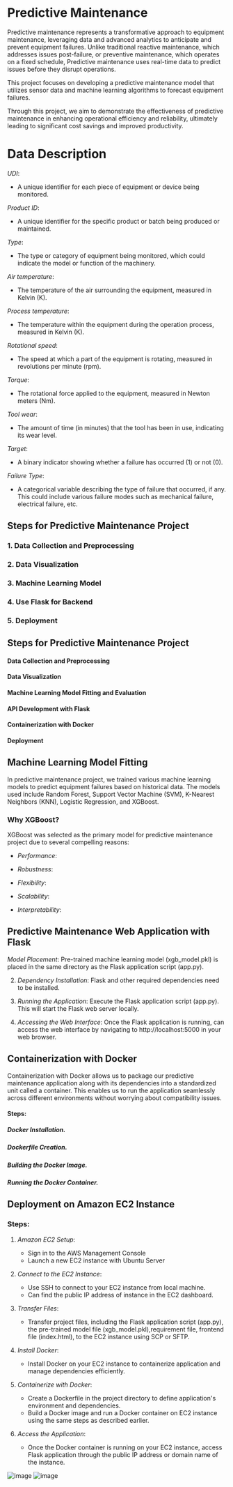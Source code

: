 # Predictive Maintenance

Predictive maintenance represents a transformative approach to equipment maintenance, leveraging data and advanced analytics to anticipate and prevent equipment failures. Unlike traditional reactive maintenance, which addresses issues post-failure, or preventive maintenance, which operates on a fixed schedule, Predictive maintenance uses real-time data to predict issues before they disrupt operations.

This project focuses on developing a predictive maintenance model that utilizes sensor data and machine learning algorithms to forecast equipment failures.

Through this project, we aim to demonstrate the effectiveness of predictive maintenance in enhancing operational efficiency and reliability, ultimately leading to significant cost savings and improved productivity.

# Data Description

*UDI*:
   - A unique identifier for each piece of equipment or device being monitored.

*Product ID*: 
   - A unique identifier for the specific product or batch being produced or maintained.

*Type*:
   - The type or category of equipment being monitored, which could indicate the model or function of the machinery.

*Air temperature*: 
   - The temperature of the air surrounding the equipment, measured in Kelvin (K).

*Process temperature*: 
   - The temperature within the equipment during the operation process, measured in Kelvin (K).

*Rotational speed*:
   - The speed at which a part of the equipment is rotating, measured in revolutions per minute (rpm).

*Torque*:  
   - The rotational force applied to the equipment, measured in Newton meters (Nm).

*Tool wear*:
   - The amount of time (in minutes) that the tool has been in use, indicating its wear level.

*Target*: 
   - A binary indicator showing whether a failure has occurred (1) or not (0).

*Failure Type*: 
- A categorical variable describing the type of failure that occurred, if any. This could include various failure modes such as mechanical failure, electrical failure, etc.


## Steps for Predictive Maintenance Project

### 1. Data Collection and Preprocessing

### 2. Data Visualization

### 3. Machine Learning Model

### 4. Use Flask for Backend

### 5. Deployment

## Steps for Predictive Maintenance Project

#### Data Collection and Preprocessing
#### Data Visualization
#### Machine Learning Model Fitting and Evaluation
#### API Development with Flask
#### Containerization with Docker
#### Deployment

## Machine Learning Model Fitting
In predictive maintenance project, we trained various machine learning models to predict equipment failures based on historical data. The models used include Random Forest, Support Vector Machine (SVM), K-Nearest Neighbors (KNN), Logistic Regression, and XGBoost.


### Why XGBoost?

XGBoost was selected as the primary model for predictive maintenance project due to several compelling reasons:

- *Performance*: 

- *Robustness*: 

- *Flexibility*: 

- *Scalability*: 

- *Interpretability*: 

## Predictive Maintenance Web Application with Flask

*Model Placement*: Pre-trained machine learning model (xgb_model.pkl) is placed in the same directory as the Flask application script (app.py).

2. *Dependency Installation*: Flask and other required dependencies need to be installed.

3. *Running the Application*: Execute the Flask application script (app.py). This will start the Flask web server locally.

4. *Accessing the Web Interface*: Once the Flask application is running, can access the web interface by navigating to http://localhost:5000 in your web browser. 

## Containerization with Docker
Containerization with Docker allows us to package our predictive maintenance application along with its dependencies into a standardized unit called a container. This enables us to run the application seamlessly across different environments without worrying about compatibility issues.

#### Steps:
##### Docker Installation.
##### Dockerfile Creation.
##### Building the Docker Image.
##### Running the Docker Container.


## Deployment on Amazon EC2 Instance

### Steps:

1. *Amazon EC2 Setup*: 
   - Sign in to the AWS Management Console 
   - Launch a new EC2 instance with  Ubuntu Server 

2. *Connect to the EC2 Instance*: 
   - Use SSH to connect to your EC2 instance from local machine.
   - Can find the public IP address of instance in the EC2 dashboard.

3. *Transfer Files*: 
   - Transfer project files, including the Flask application script (app.py), the pre-trained model file (xgb_model.pkl),requirement file, frontend file (index.html), to the EC2 instance using SCP or SFTP.

4. *Install Docker*: 
   - Install Docker on your EC2 instance to containerize application and manage dependencies efficiently.

5. *Containerize with Docker*: 
   - Create a Dockerfile in the project directory to define application's environment and dependencies.
   - Build a Docker image and run a Docker container on EC2 instance using the same steps as described earlier.

6. *Access the Application*: 
   - Once the Docker container is running on your EC2 instance, access Flask application through the public IP address or domain name of the instance.

![image](https://github.com/garvika40/Group_11_Predictive_maintenance/assets/157689132/da109d53-b22d-4f96-966c-1eaab652c3ae)
![image](https://github.com/garvika40/Group_11_Predictive_maintenance/assets/157689132/01c059c3-8700-4b8f-89ff-3efb57d4594d)




